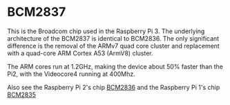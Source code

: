 
# BCM2837

This is the Broadcom chip used in the Raspberry Pi 3. The underlying architecture of the BCM2837 is identical to BCM2836. The only significant difference is the removal of the ARMv7 quad core cluster and replacement with a quad-core ARM Cortex A53 (ArmV8) cluster.

The ARM cores run at 1.2GHz, making the device about 50% faster than the Pi2, with the Videocore4 running at 400Mhz.

Also see the Raspberry Pi 2's chip [BCM2836](../bcm2836/README.md) and the Raspberry Pi 1's chip [BCM2835](../bcm2835/README.md)
